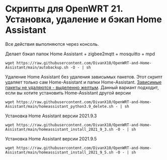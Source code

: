 # Скрипты для OpenWRT 21. Установка, удаление и бэкап Home Assistant 

Все действия выполняются через консоль.


Делает бэкап папок Home Assistant + zigbee2mqtt + mosquitto + mpd
```
wget https://raw.githubusercontent.com/DivanX10/OpenWRT-and-Home-Assistant/main/autobackup.sh -O - | sh
```

Удаление Home Assistant без удаления зависымых пакетов. Этот скрипт удаляет только сам Home-Assistant и папки Home-Assistant. [Зависимые пакеты не удаляются - выделенно желтым](https://github.com/openlumi/homeassistant_on_openwrt/blob/21.02/ha_install.sh#L33-L182). Данный вариант подходит, если вы хотите установить Home-Assistant другой версии 

```
wget https://raw.githubusercontent.com/DivanX10/OpenWRT-and-Home-Assistant/main/homeassistant_python3.9_delete.sh - | sh
```

Установка Home Assistant версии 2021.9.3
```
wget https://raw.githubusercontent.com/DivanX10/OpenWRT-and-Home-Assistant/main/homeassistant_install_2021_9_3.sh -O - | sh
```

Установка Home Assistant версии 2021.9.5
```
wget https://raw.githubusercontent.com/DivanX10/OpenWRT-and-Home-Assistant/main/homeassistant_install_2021_9_5.sh -O - | sh
```
